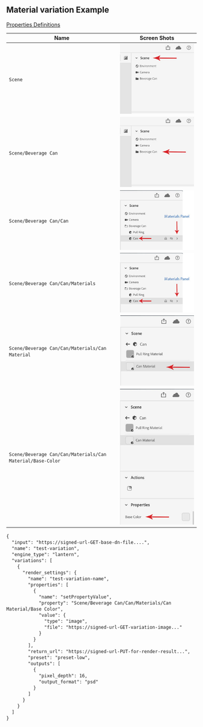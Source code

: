 ## Material variation Example

<a href="Properties.md" >Properties Definitions</a>

| Name | Screen Shots |
| ---- | ------------ |
| `Scene` | ![Scene](./img/Scene.jpg) |
| `Scene/Beverage Can` | ![BeverageCan](./img/Benerage-Can.jpg) |
| `Scene/Beverage Can/Can` | ![Can](./img/Can.jpg) |
| `Scene/Beverage Can/Can/Materials` | ![Materials](./img/Can.jpg) |
| `Scene/Beverage Can/Can/Materials/Can Material` | ![Can Materials](./img/Can-Material.jpg) |
| `Scene/Beverage Can/Can/Materials/Can Material/Base-Color` | ![Base-Color](./img/Base-Color.jpg) |

```
{
  "input": "https://signed-url-GET-base-dn-file....",
  "name": "test-variation",
  "engine_type": "lantern",
  "variations": [
    {
      "render_settings": {
        "name": "test-variation-name",
        "properties": [
          {
            "name": "setPropertyValue",
            "property": "Scene/Beverage Can/Can/Materials/Can Material/Base Color",
            "value": {
              "type": "image",
              "file": "https://signed-url-GET-variation-image..."
            }
          }
        ],
        "return_url": "https://signed-url-PUT-for-render-result...",
        "preset": "preset-low",
        "outputs": [
          {
            "pixel_depth": 16,
            "output_format": "psd"
          }
        ]
      }
    }
  ]
}
```
